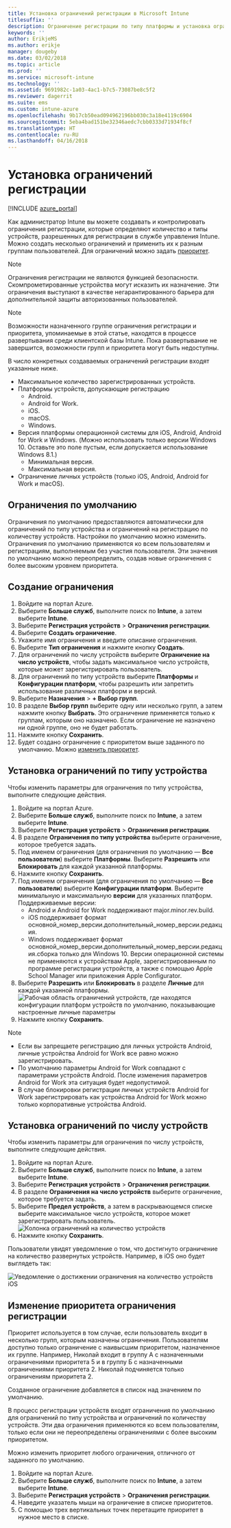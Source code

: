 ```yaml
---
title: Установка ограничений регистрации в Microsoft Intune
titlesuffix: ''
description: Ограничение регистрации по типу платформы и установка ограничения на регистрацию устройств в Intune.
keywords: ''
author: ErikjeMS
ms.author: erikje
manager: dougeby
ms.date: 03/02/2018
ms.topic: article
ms.prod: ''
ms.service: microsoft-intune
ms.technology: ''
ms.assetid: 9691982c-1a03-4ac1-b7c5-73087be8c5f2
ms.reviewer: dagerrit
ms.suite: ems
ms.custom: intune-azure
ms.openlocfilehash: 9b17cb50ead094962196bb030c3a18e4119c6904
ms.sourcegitcommit: 5eba4bad151be32346aedc7cbb0333d71934f8cf
ms.translationtype: HT
ms.contentlocale: ru-RU
ms.lasthandoff: 04/16/2018
---
```

# <a name="set-enrollment-restrictions"></a>Установка ограничений регистрации

[!INCLUDE [azure_portal](./includes/azure_portal.md)]

Как администратор Intune вы можете создавать и контролировать ограничения регистрации, которые определяют количество и типы устройств, разрешенных для регистрации в службе управления Intune. Можно создать несколько ограничений и применить их к разным группам пользователей. Для ограничений можно задать [приоритет](#change-enrollment-restriction-priority).

>[!NOTE]
>Ограничения регистрации не являются функцией безопасности. Скомпрометированные устройства могут исказить их назначение. Эти ограничения выступают в качестве негарантированного барьера для дополнительной защиты авторизованных пользователей.

>[!NOTE]
>Возможности назначенного группе ограничения регистрации и приоритета, упоминаемые в этой статье, находятся в процессе развертывания среди клиентской базы Intune. Пока развертывание не завершится, возможности групп и приоритета могут быть недоступны.

В число конкретных создаваемых ограничений регистрации входят указанные ниже.

- Максимальное количество зарегистрированных устройств.
- Платформы устройств, допускающие регистрацию
  - Android.
  - Android for Work.
  - iOS.
  - macOS.
  - Windows.
- Версия платформы операционной системы для iOS, Android, Android for Work и Windows. (Можно использовать только версии Windows 10. Оставьте это поле пустым, если допускается использование Windows 8.1.)
  - Минимальная версия.
  - Максимальная версия.
- Ограничение личных устройств (только iOS, Android, Android for Work и macOS).

## <a name="default-restrictions"></a>Ограничения по умолчанию

Ограничения по умолчанию предоставляются автоматически для ограничений по типу устройства и ограничений на регистрацию по количеству устройств. Настройки по умолчанию можно изменить. Ограничения по умолчанию применяются ко всем пользователям и регистрациям, выполняемым без участия пользователя. Эти значения по умолчанию можно переопределить, создав новые ограничения с более высоким уровнем приоритета.

## <a name="create-a-restriction"></a>Создание ограничения

1. Войдите на портал Azure.
2. Выберите **Больше служб**, выполните поиск по **Intune**, а затем выберите **Intune**.
3. Выберите **Регистрация устройств** > **Ограничения регистрации**.
4. Выберите **Создать ограничение**.
5. Укажите имя ограничения и введите описание ограничения.
6. Выберите **Тип ограничения** и нажмите кнопку **Создать**.
7. Для ограничений по числу устройств выберите **Ограничение на число устройств**, чтобы задать максимальное число устройств, которые может зарегистрировать пользователь.
8. Для ограничений по типу устройств выберите **Платформы** и **Конфигурации платформ**, чтобы разрешить или запретить использование различных платформ и версий.
9. Выберите **Назначения** > **+ Выбор групп**.
10. В разделе **Выбор групп** выберите одну или несколько групп, а затем нажмите кнопку **Выбрать**. Это ограничение применяется только к группам, которым оно назначено. Если ограничение не назначено ни одной группе, оно не будет работать.
11. Нажмите кнопку **Сохранить**.
12. Будет создано ограничение с приоритетом выше заданного по умолчанию. Можно [изменить приоритет](#change-enrollment-restriction-priority).

## <a name="set-device-type-restrictions"></a>Установка ограничений по типу устройства

Чтобы изменить параметры для ограничения по типу устройства, выполните следующие действия.

1. Войдите на портал Azure.
2. Выберите **Больше служб**, выполните поиск по **Intune**, а затем выберите **Intune**.
3. Выберите **Регистрация устройств** > **Ограничения регистрации**.
4. В разделе **Ограничения по типу устройства** выберите ограничение, которое требуется задать.
5. Под именем ограничения (для ограничения по умолчанию — **Все пользователи**) выберите  **Платформы**. Выберите **Разрешить** или **Блокировать** для каждой указанной платформы.
6. Нажмите кнопку **Сохранить**.
7. Под именем ограничения (для ограничения по умолчанию — **Все пользователи**) выберите  **Конфигурации платформ**. Выберите минимальную и максимальную **версии** для указанных платформ. Поддерживаемые версии:
    - Android и Android for Work поддерживают major.minor.rev.build.
    - iOS поддерживает формат основной_номер_версии.дополнительный_номер_версии.редакция.
    - Windows поддерживает формат основной_номер_версии.дополнительный_номер_версии.редакция.сборка только для Windows 10.
  Версии операционной системы не применяются к устройствам Apple, зарегистрированным по программе регистрации устройств, а также с помощью Apple School Manager или приложения Apple Configurator.
8. Выберите **Разрешить** или **Блокировать** в разделе **Личные** для каждой указанной платформы.
    ![Рабочая область ограничений устройств, где находятся конфигурации платформ устройств по умолчанию, показывающие настроенные личные параметры](media/device-restrictions-platform-configurations.png)
9. Нажмите кнопку **Сохранить**.


>[!NOTE]
>- Если вы запрещаете регистрацию для личных устройств Android, личные устройства Android for Work все равно можно зарегистрировать.
>- По умолчанию параметры Android for Work совпадают с параметрами устройств Android. После изменения параметров Android for Work эта ситуация будет недопустимой.
>- В случае блокировки регистрации личных устройств Android for Work зарегистрировать как устройства Android for Work можно только корпоративные устройства Android.

## <a name="set-device-limit-restrictions"></a>Установка ограничений по числу устройств

Чтобы изменить параметры для ограничения по числу устройств, выполните следующие действия.

1. Войдите на портал Azure.
2. Выберите **Больше служб**, выполните поиск по **Intune**, а затем выберите **Intune**.
3. Выберите **Регистрация устройств** > **Ограничения регистрации**.
4. В разделе **Ограничения на число устройств** выберите ограничение, которое требуется задать.
5. Выберите **Предел устройств**, а затем в раскрывающемся списке выберите максимальное число устройств, которое может зарегистрировать пользователь.
    ![Колонка ограничений на количество устройств](./media/device-restrictions-limit.png)
6. Нажмите кнопку **Сохранить**.


Пользователи увидят уведомление о том, что достигнуто ограничение на количество развернутых устройств. Например, в iOS оно будет выглядеть так:

![Уведомление о достижении ограничения на количество устройств iOS](./media/enrollment-restrictions-ios-set-limit-notification.png)

## <a name="change-enrollment-restriction-priority"></a>Изменение приоритета ограничения регистрации

Приоритет используется в том случае, если пользователь входит в несколько групп, которым назначены ограничения. Пользователям доступно только ограничение с наивысшим приоритетом, назначенное их группе. Например, Николай входит в группу А с назначенными ограничениями приоритета 5 и в группу Б с назначенными ограничениями приоритета 2. Николай подчиняется только ограничениям приоритета 2.

Созданное ограничение добавляется в список над значением по умолчанию.

В процесс регистрации устройств входят ограничения по умолчанию для ограничений по типу устройства и ограничений по количеству устройств. Эти два ограничения применяются ко всем пользователям, только если они не переопределены ограничениями с более высоким приоритетом.

Можно изменить приоритет любого ограничения, отличного от заданного по умолчанию.

1. Войдите на портал Azure.
2. Выберите **Больше служб**, выполните поиск по **Intune**, а затем выберите **Intune**.
3. Выберите **Регистрация устройств** > **Ограничения регистрации**.
4. Наведите указатель мыши на ограничение в списке приоритетов.
5. С помощью трех вертикальных точек перетащите приоритет в нужное место в списке.
